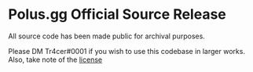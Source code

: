 # Polus.gg Official Source Release

All source code has been made public for archival purposes.

Please DM Tr4cer#0001 if you wish to use this codebase in larger works. Also, take note of the [license](https://github.com/polusgg/.github/blob/main/LICENSE)

